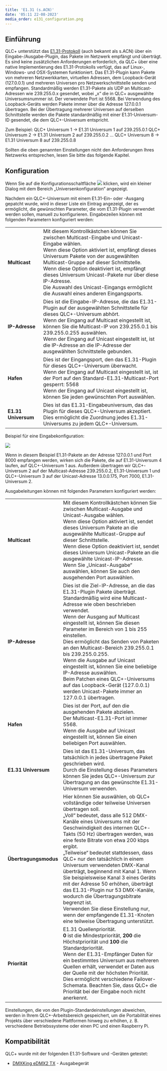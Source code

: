 ```yaml
---
title: 'E1.31 (s.ACN)'
date: '05:11 22-08-2023'
media_order: e131_configuration.png
---
```


Einführung
------------

QLC+ unterstützt das [E1.31-Protokoll](https://wiki.openlighting.org/index.php/E1.31) (auch bekannt als s.ACN) über ein Eingabe-/Ausgabe-Plugin, das Pakete im Netzwerk empfängt und überträgt.
Es sind keine zusätzlichen Anforderungen erforderlich, da QLC+ über eine native Implementierung des E1.31-Protokolls verfügt, das auf Linux-, Windows- und OSX-Systemen funktioniert.
Das E1.31-Plugin kann Pakete von mehreren Netzwerkkarten, virtuellen Adressen, dem Loopback-Gerät (127.0.0.1) und mehreren Universen pro Netzwerkschnittstelle senden und empfangen.
Standardmäßig werden E1.31-Pakete als UDP an Multicast-Adressen wie 239.255.0.x gesendet, wobei „x“ die in QLC+ ausgewählte Universumsnummer ist. Der verwendete Port ist 5568.
Bei Verwendung des Loopback-Geräts werden Pakete immer über die Adresse 127.0.0.1 übertragen.
Bei der Übertragung mehrerer Universen auf derselben Schnittstelle werden die Pakete standardmäßig mit einer E1.31-Universum-ID gesendet, die dem QLC+-Universum entspricht.

Zum Beispiel:
QLC+ Universum 1 -> E1.31 Universum 1 auf 239.255.0.1
QLC+ Universum 2 -> E1.31 Universum 2 auf 239.255.0.2
...
QLC+ Universum 8 -> E1.31 Universum 8 auf 239.255.0.8

Sollten die oben genannten Einstellungen nicht den Anforderungen Ihres Netzwerks entsprechen, lesen Sie bitte das folgende Kapitel.

Konfiguration
-------------

Wenn Sie auf die Konfigurationsschaltfläche ![](/basics/configure.png) klicken, wird ein kleiner Dialog mit dem Bereich „Universenkonfiguration“ angezeigt.

Nachdem ein QLC+-Universum mit einem E1.31-Ein- oder -Ausgang gepatcht wurde, wird in dieser Liste ein Eintrag angezeigt, der es ermöglicht, die gewünschten Parameter, die vom E1.31-Plugin verwendet werden sollen, manuell zu konfigurieren.
Eingabezeilen können mit folgenden Parametern konfiguriert werden:

|     |     |
| --- | --- |
| **Multicast** | Mit diesem Kontrollkästchen können Sie zwischen Multicast-Eingabe und Unicast-Eingabe wählen.  <br>Wenn diese Option aktiviert ist, empfängt dieses Universum Pakete von der ausgewählten Multicast-Gruppe auf dieser Schnittstelle.  <br>Wenn diese Option deaktiviert ist, empfängt dieses Universum Unicast-Pakete nur über diese IP-Adresse.  <br>Die Auswahl des Unicast-Eingangs ermöglicht die Auswahl eines anderen Eingangsports. |
| **IP-Adresse** | Dies ist die Eingabe-IP-Adresse, die das E1.31-Plugin auf der ausgewählten Schnittstelle für dieses QLC+-Universum abhört.  <br>Wenn der Eingang auf Multicast eingestellt ist, können Sie die Multicast-IP von 239.255.0.1 bis 239.255.0.255 auswählen.  <br>Wenn der Eingang auf Unicast eingestellt ist, ist die IP-Adresse an die IP-Adresse der ausgewählten Schnittstelle gebunden. |
| **Hafen** | Dies ist der Eingangsport, den das E1.31-Plugin für dieses QLC+-Universum überwacht.  <br>Wenn der Eingang auf Multicast eingestellt ist, ist der Port auf den Standard-E1.31-Multicast-Port gesperrt: 5568 <br>Wenn der Eingang auf Unicast eingestellt ist, können Sie jeden gewünschten Port auswählen. |
| **E1.31 Universum** | Dies ist das E1.31-Eingabeuniversum, das das Plugin für dieses QLC+-Universum akzeptiert.  <br>Dies ermöglicht die Zuordnung jedes E1.31-Universums zu jedem QLC+-Universum. |


Beispiel für eine Eingabekonfiguration:

![](e131_configuration.png)

Wenn in diesem Beispiel E1.31-Pakete an der Adresse 127.0.0.1 und Port 8000 empfangen werden, wirken sich die Pakete, die auf E1.31-Universum 4 laufen, auf QLC+-Universum 1 aus.
Außerdem übertragen wir QLC+-Universum 2 auf der Multicast-Adresse 239.255.0.2, E1.31-Universum 1 und QLC+-Universum 3 auf der Unicast-Adresse 13.0.0.175, Port 7000, E1.31-Universum 2.

Ausgabeleitungen können mit folgenden Parametern konfiguriert werden:

|     |     |
| --- | --- |
| **Multicast** | Mit diesem Kontrollkästchen können Sie zwischen Multicast-Ausgabe und Unicast-Ausgabe wählen.  <br>Wenn diese Option aktiviert ist, sendet dieses Universum Pakete an die ausgewählte Multicast-Gruppe auf dieser Schnittstelle.  <br>Wenn diese Option deaktiviert ist, sendet dieses Universum Unicast-Pakete an die ausgewählte Unicast-IP-Adresse.  <br>Wenn Sie „Unicast-Ausgabe“ auswählen, können Sie auch den ausgehenden Port auswählen. |
| **IP-Adresse** | Dies ist die Ziel-IP-Adresse, an die das E1.31-Plugin Pakete überträgt.  <br>Standardmäßig wird eine Multicast-Adresse wie oben beschrieben verwendet.  <br>Wenn der Ausgang auf Multicast eingestellt ist, können Sie diesen Parameter im Bereich von 1 bis 255 einstellen.  <br>Dies ermöglicht das Senden von Paketen an den Multicast-Bereich 239.255.0.1 bis 239.255.0.255.  <br>Wenn die Ausgabe auf Unicast eingestellt ist, können Sie eine beliebige IP-Adresse auswählen.  <br>Beim Patchen eines QLC+-Universums auf das Loopback-Gerät (127.0.0.1) werden Unicast-Pakete immer an 127.0.0.1 übertragen. |
| **Hafen** | Dies ist der Port, auf den die ausgehenden Pakete abzielen.  <br>Der Multicast-E1.31-Port ist immer 5568. <br>Wenn die Ausgabe auf Unicast eingestellt ist, können Sie einen beliebigen Port auswählen. |
| **E1.31 Universum** | Dies ist das E1.31-Universum, das tatsächlich in jedes übertragene Paket geschrieben wird.  <br>Durch die Einstellung dieses Parameters können Sie jedes QLC+-Universum zur Übertragung an das gewünschte E1.31-Universum verwenden. |
| **Übertragungsmodus** | Hier können Sie auswählen, ob QLC+ vollständige oder teilweise Universen übertragen soll.  <br>„Voll“ bedeutet, dass alle 512 DMX-Kanäle eines Universums mit der Geschwindigkeit des internen QLC+-Takts (50 Hz) übertragen werden, was eine feste Bitrate von etwa 200 kbps ergibt.  <br>„Teilweise“ bedeutet stattdessen, dass QLC+ nur den tatsächlich in einem Universum verwendeten DMX-Kanal überträgt, beginnend mit Kanal 1. Wenn Sie beispielsweise Kanal 3 eines Geräts mit der Adresse 50 erhöhen, überträgt das E1.31-Plugin nur 53 DMX-Kanäle, wodurch die Übertragungsbitrate begrenzt ist.  <br>Verwenden Sie diese Einstellung nur, wenn der empfangende E1.31-Knoten eine teilweise Übertragung unterstützt. |
| **Priorität** | E1.31 Quellenpriorität.  <br>**0** ist die Mindestpriorität, **200** die Höchstpriorität und **100** die Standardpriorität.  <br>Wenn der E1.31-Empfänger Daten für ein bestimmtes Universum aus mehreren Quellen erhält, verwendet er Daten aus der Quelle mit der höchsten Priorität.  <br>Dies ermöglicht verschiedene Failover-Schemata. Beachten Sie, dass QLC+ die Priorität bei der Eingabe noch nicht anerkennt. |


Einstellungen, die von den Plugin-Standardeinstellungen abweichen, werden in Ihrem QLC+-Arbeitsbereich gespeichert, um die Portabilität eines Projekts über verschiedene Plattformen hinweg zu erhöhen, z. B. verschiedene Betriebssysteme oder einen PC und einen Raspberry Pi.

Kompatibilität
-------------

QLC+ wurde mit der folgenden E1.31-Software und -Geräten getestet:

* [DMXKing eDMX2 TX](https://web.archive.org/web/20160103204133/https://dmxking.com/artnetsacn/edmx2-tx-rdm) \- Ausgabegerät